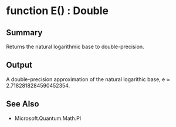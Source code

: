 # function E() : Double

## Summary
Returns the natural logarithmic base to double-precision.

## Output
A double-precision approximation of the natural logarithic base,
e ≈ 2.7182818284590452354.

## See Also
- Microsoft.Quantum.Math.PI
